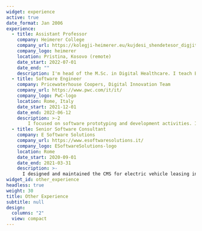 ```yaml
---
widget: experience
active: true
date_format: Jan 2006
experience:
  - title: Assistant Professor
    company: Heimerer College
    company_url: https://kolegji-heimerer.eu/kujdesi_shendetesor_digjital/
    company_logo: heimerer
    location: Pristina, Kosovo (remote)
    date_start: 2022-07-01
    date_end: ""
    description: I'm head of the M.Sc. in Digital Healthcare. I teach Bioinformatics and AI for Health.
  - title: Software Engineer
    company: Pricewaterhouse Coopers, Digital Innovation Team
    company_url: https://www.pwc.com/it/it/
    company_logo: PwC-logo
    location: Rome, Italy
    date_start: 2021-12-01
    date_end: 2022-06-12
    description: >-2
        I focused on software prototyping and development activities. In particular, I optimized back-end services and developed highly-maintainable and efficient API services.
  - title: Senior Software Consultant
    company: E Software Solutions
    company_url: https://www.esoftwaresolutions.it/
    company_logo: ESoftwareSolutions-logo
    location: Rome
    date_start: 2020-09-01
    date_end: 2021-03-31
    description: >-
      I designed and maintained the CMS for electric vehicle leasing in the UK, [Gridserve](https://gridserve.com/)
widget_id: other_experience
headless: true
weight: 30
title: Other Experience
subtitle: null
design:
  columns: "2"
  view: compact
---
```

